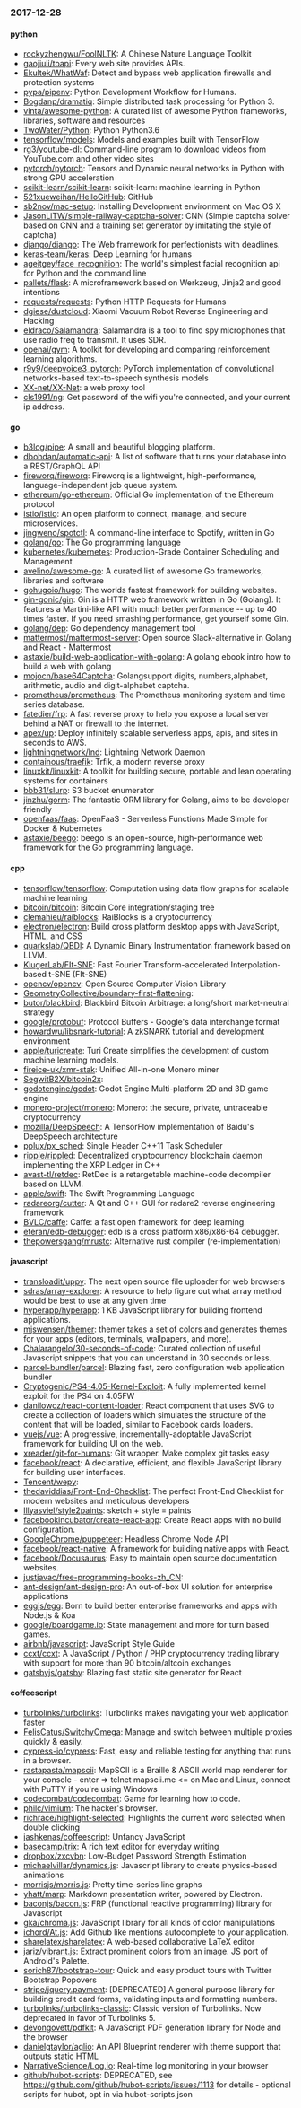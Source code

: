 ### 2017-12-28

#### python
* [rockyzhengwu/FoolNLTK](https://github.com/rockyzhengwu/FoolNLTK): A Chinese Nature Language Toolkit
* [gaojiuli/toapi](https://github.com/gaojiuli/toapi): Every web site provides APIs.
* [Ekultek/WhatWaf](https://github.com/Ekultek/WhatWaf): Detect and bypass web application firewalls and protection systems
* [pypa/pipenv](https://github.com/pypa/pipenv): Python Development Workflow for Humans.
* [Bogdanp/dramatiq](https://github.com/Bogdanp/dramatiq): Simple distributed task processing for Python 3.
* [vinta/awesome-python](https://github.com/vinta/awesome-python): A curated list of awesome Python frameworks, libraries, software and resources
* [TwoWater/Python](https://github.com/TwoWater/Python):  Python Python3.6
* [tensorflow/models](https://github.com/tensorflow/models): Models and examples built with TensorFlow
* [rg3/youtube-dl](https://github.com/rg3/youtube-dl): Command-line program to download videos from YouTube.com and other video sites
* [pytorch/pytorch](https://github.com/pytorch/pytorch): Tensors and Dynamic neural networks in Python with strong GPU acceleration
* [scikit-learn/scikit-learn](https://github.com/scikit-learn/scikit-learn): scikit-learn: machine learning in Python
* [521xueweihan/HelloGitHub](https://github.com/521xueweihan/HelloGitHub):  GitHub 
* [sb2nov/mac-setup](https://github.com/sb2nov/mac-setup): Installing Development environment on Mac OS X
* [JasonLiTW/simple-railway-captcha-solver](https://github.com/JasonLiTW/simple-railway-captcha-solver): CNN (Simple captcha solver based on CNN and a training set generator by imitating the style of captcha)
* [django/django](https://github.com/django/django): The Web framework for perfectionists with deadlines.
* [keras-team/keras](https://github.com/keras-team/keras): Deep Learning for humans
* [ageitgey/face_recognition](https://github.com/ageitgey/face_recognition): The world's simplest facial recognition api for Python and the command line
* [pallets/flask](https://github.com/pallets/flask): A microframework based on Werkzeug, Jinja2 and good intentions
* [requests/requests](https://github.com/requests/requests): Python HTTP Requests for Humans 
* [dgiese/dustcloud](https://github.com/dgiese/dustcloud): Xiaomi Vacuum Robot Reverse Engineering and Hacking
* [eldraco/Salamandra](https://github.com/eldraco/Salamandra): Salamandra is a tool to find spy microphones that use radio freq to transmit. It uses SDR.
* [openai/gym](https://github.com/openai/gym): A toolkit for developing and comparing reinforcement learning algorithms.
* [r9y9/deepvoice3_pytorch](https://github.com/r9y9/deepvoice3_pytorch): PyTorch implementation of convolutional networks-based text-to-speech synthesis models
* [XX-net/XX-Net](https://github.com/XX-net/XX-Net): a web proxy tool
* [cls1991/ng](https://github.com/cls1991/ng): Get password of the wifi you're connected, and your current ip address.

#### go
* [b3log/pipe](https://github.com/b3log/pipe):  A small and beautiful blogging platform.
* [dbohdan/automatic-api](https://github.com/dbohdan/automatic-api): A list of software that turns your database into a REST/GraphQL API
* [fireworq/fireworq](https://github.com/fireworq/fireworq): Fireworq is a lightweight, high-performance, language-independent job queue system.
* [ethereum/go-ethereum](https://github.com/ethereum/go-ethereum): Official Go implementation of the Ethereum protocol
* [istio/istio](https://github.com/istio/istio): An open platform to connect, manage, and secure microservices.
* [jingweno/spotctl](https://github.com/jingweno/spotctl): A command-line interface to Spotify, written in Go
* [golang/go](https://github.com/golang/go): The Go programming language
* [kubernetes/kubernetes](https://github.com/kubernetes/kubernetes): Production-Grade Container Scheduling and Management
* [avelino/awesome-go](https://github.com/avelino/awesome-go): A curated list of awesome Go frameworks, libraries and software
* [gohugoio/hugo](https://github.com/gohugoio/hugo): The worlds fastest framework for building websites.
* [gin-gonic/gin](https://github.com/gin-gonic/gin): Gin is a HTTP web framework written in Go (Golang). It features a Martini-like API with much better performance -- up to 40 times faster. If you need smashing performance, get yourself some Gin.
* [golang/dep](https://github.com/golang/dep): Go dependency management tool
* [mattermost/mattermost-server](https://github.com/mattermost/mattermost-server): Open source Slack-alternative in Golang and React - Mattermost
* [astaxie/build-web-application-with-golang](https://github.com/astaxie/build-web-application-with-golang): A golang ebook intro how to build a web with golang
* [mojocn/base64Captcha](https://github.com/mojocn/base64Captcha): Golangsupport digits, numbers,alphabet, arithmetic, audio and digit-alphabet captcha.
* [prometheus/prometheus](https://github.com/prometheus/prometheus): The Prometheus monitoring system and time series database.
* [fatedier/frp](https://github.com/fatedier/frp): A fast reverse proxy to help you expose a local server behind a NAT or firewall to the internet.
* [apex/up](https://github.com/apex/up): Deploy infinitely scalable serverless apps, apis, and sites in seconds to AWS.
* [lightningnetwork/lnd](https://github.com/lightningnetwork/lnd): Lightning Network Daemon 
* [containous/traefik](https://github.com/containous/traefik): Trfik, a modern reverse proxy
* [linuxkit/linuxkit](https://github.com/linuxkit/linuxkit): A toolkit for building secure, portable and lean operating systems for containers
* [bbb31/slurp](https://github.com/bbb31/slurp): S3 bucket enumerator
* [jinzhu/gorm](https://github.com/jinzhu/gorm): The fantastic ORM library for Golang, aims to be developer friendly
* [openfaas/faas](https://github.com/openfaas/faas): OpenFaaS - Serverless Functions Made Simple for Docker & Kubernetes
* [astaxie/beego](https://github.com/astaxie/beego): beego is an open-source, high-performance web framework for the Go programming language.

#### cpp
* [tensorflow/tensorflow](https://github.com/tensorflow/tensorflow): Computation using data flow graphs for scalable machine learning
* [bitcoin/bitcoin](https://github.com/bitcoin/bitcoin): Bitcoin Core integration/staging tree
* [clemahieu/raiblocks](https://github.com/clemahieu/raiblocks): RaiBlocks is a cryptocurrency
* [electron/electron](https://github.com/electron/electron): Build cross platform desktop apps with JavaScript, HTML, and CSS
* [quarkslab/QBDI](https://github.com/quarkslab/QBDI): A Dynamic Binary Instrumentation framework based on LLVM.
* [KlugerLab/FIt-SNE](https://github.com/KlugerLab/FIt-SNE): Fast Fourier Transform-accelerated Interpolation-based t-SNE (FIt-SNE)
* [opencv/opencv](https://github.com/opencv/opencv): Open Source Computer Vision Library
* [GeometryCollective/boundary-first-flattening](https://github.com/GeometryCollective/boundary-first-flattening): 
* [butor/blackbird](https://github.com/butor/blackbird): Blackbird Bitcoin Arbitrage: a long/short market-neutral strategy
* [google/protobuf](https://github.com/google/protobuf): Protocol Buffers - Google's data interchange format
* [howardwu/libsnark-tutorial](https://github.com/howardwu/libsnark-tutorial): A zkSNARK tutorial and development environment
* [apple/turicreate](https://github.com/apple/turicreate): Turi Create simplifies the development of custom machine learning models.
* [fireice-uk/xmr-stak](https://github.com/fireice-uk/xmr-stak): Unified All-in-one Monero miner
* [SegwitB2X/bitcoin2x](https://github.com/SegwitB2X/bitcoin2x): 
* [godotengine/godot](https://github.com/godotengine/godot): Godot Engine  Multi-platform 2D and 3D game engine
* [monero-project/monero](https://github.com/monero-project/monero): Monero: the secure, private, untraceable cryptocurrency
* [mozilla/DeepSpeech](https://github.com/mozilla/DeepSpeech): A TensorFlow implementation of Baidu's DeepSpeech architecture
* [pplux/px_sched](https://github.com/pplux/px_sched): Single Header C++11 Task Scheduler
* [ripple/rippled](https://github.com/ripple/rippled): Decentralized cryptocurrency blockchain daemon implementing the XRP Ledger in C++
* [avast-tl/retdec](https://github.com/avast-tl/retdec): RetDec is a retargetable machine-code decompiler based on LLVM.
* [apple/swift](https://github.com/apple/swift): The Swift Programming Language
* [radareorg/cutter](https://github.com/radareorg/cutter): A Qt and C++ GUI for radare2 reverse engineering framework
* [BVLC/caffe](https://github.com/BVLC/caffe): Caffe: a fast open framework for deep learning.
* [eteran/edb-debugger](https://github.com/eteran/edb-debugger): edb is a cross platform x86/x86-64 debugger.
* [thepowersgang/mrustc](https://github.com/thepowersgang/mrustc): Alternative rust compiler (re-implementation)

#### javascript
* [transloadit/uppy](https://github.com/transloadit/uppy): The next open source file uploader for web browsers 
* [sdras/array-explorer](https://github.com/sdras/array-explorer): A resource to help figure out what array method would be best to use at any given time
* [hyperapp/hyperapp](https://github.com/hyperapp/hyperapp): 1 KB JavaScript library for building frontend applications.
* [mjswensen/themer](https://github.com/mjswensen/themer):  themer takes a set of colors and generates themes for your apps (editors, terminals, wallpapers, and more).
* [Chalarangelo/30-seconds-of-code](https://github.com/Chalarangelo/30-seconds-of-code): Curated collection of useful Javascript snippets that you can understand in 30 seconds or less.
* [parcel-bundler/parcel](https://github.com/parcel-bundler/parcel):  Blazing fast, zero configuration web application bundler
* [Cryptogenic/PS4-4.05-Kernel-Exploit](https://github.com/Cryptogenic/PS4-4.05-Kernel-Exploit): A fully implemented kernel exploit for the PS4 on 4.05FW
* [danilowoz/react-content-loader](https://github.com/danilowoz/react-content-loader): React component that uses SVG to create a collection of loaders which simulates the structure of the content that will be loaded, similar to Facebook cards loaders.
* [vuejs/vue](https://github.com/vuejs/vue): A progressive, incrementally-adoptable JavaScript framework for building UI on the web.
* [xreader/git-for-humans](https://github.com/xreader/git-for-humans): Git wrapper. Make complex git tasks easy
* [facebook/react](https://github.com/facebook/react): A declarative, efficient, and flexible JavaScript library for building user interfaces.
* [Tencent/wepy](https://github.com/Tencent/wepy): 
* [thedaviddias/Front-End-Checklist](https://github.com/thedaviddias/Front-End-Checklist):  The perfect Front-End Checklist for modern websites and meticulous developers
* [lllyasviel/style2paints](https://github.com/lllyasviel/style2paints): sketch + style = paints 
* [facebookincubator/create-react-app](https://github.com/facebookincubator/create-react-app): Create React apps with no build configuration.
* [GoogleChrome/puppeteer](https://github.com/GoogleChrome/puppeteer): Headless Chrome Node API
* [facebook/react-native](https://github.com/facebook/react-native): A framework for building native apps with React.
* [facebook/Docusaurus](https://github.com/facebook/Docusaurus): Easy to maintain open source documentation websites.
* [justjavac/free-programming-books-zh_CN](https://github.com/justjavac/free-programming-books-zh_CN):  
* [ant-design/ant-design-pro](https://github.com/ant-design/ant-design-pro):  An out-of-box UI solution for enterprise applications
* [eggjs/egg](https://github.com/eggjs/egg): Born to build better enterprise frameworks and apps with Node.js & Koa
* [google/boardgame.io](https://github.com/google/boardgame.io): State management and more for turn based games.
* [airbnb/javascript](https://github.com/airbnb/javascript): JavaScript Style Guide
* [ccxt/ccxt](https://github.com/ccxt/ccxt): A JavaScript / Python / PHP cryptocurrency trading library with support for more than 90 bitcoin/altcoin exchanges
* [gatsbyjs/gatsby](https://github.com/gatsbyjs/gatsby):  Blazing fast static site generator for React

#### coffeescript
* [turbolinks/turbolinks](https://github.com/turbolinks/turbolinks): Turbolinks makes navigating your web application faster
* [FelisCatus/SwitchyOmega](https://github.com/FelisCatus/SwitchyOmega): Manage and switch between multiple proxies quickly & easily.
* [cypress-io/cypress](https://github.com/cypress-io/cypress): Fast, easy and reliable testing for anything that runs in a browser.
* [rastapasta/mapscii](https://github.com/rastapasta/mapscii):  MapSCII is a Braille & ASCII world map renderer for your console - enter => telnet mapscii.me <= on Mac and Linux, connect with PuTTY if you're using Windows
* [codecombat/codecombat](https://github.com/codecombat/codecombat): Game for learning how to code.
* [philc/vimium](https://github.com/philc/vimium): The hacker's browser.
* [richrace/highlight-selected](https://github.com/richrace/highlight-selected): Highlights the current word selected when double clicking
* [jashkenas/coffeescript](https://github.com/jashkenas/coffeescript): Unfancy JavaScript
* [basecamp/trix](https://github.com/basecamp/trix): A rich text editor for everyday writing
* [dropbox/zxcvbn](https://github.com/dropbox/zxcvbn): Low-Budget Password Strength Estimation
* [michaelvillar/dynamics.js](https://github.com/michaelvillar/dynamics.js): Javascript library to create physics-based animations
* [morrisjs/morris.js](https://github.com/morrisjs/morris.js): Pretty time-series line graphs
* [yhatt/marp](https://github.com/yhatt/marp): Markdown presentation writer, powered by Electron.
* [baconjs/bacon.js](https://github.com/baconjs/bacon.js): FRP (functional reactive programming) library for Javascript
* [gka/chroma.js](https://github.com/gka/chroma.js): JavaScript library for all kinds of color manipulations
* [ichord/At.js](https://github.com/ichord/At.js): Add Github like mentions autocomplete to your application.
* [sharelatex/sharelatex](https://github.com/sharelatex/sharelatex): A web-based collaborative LaTeX editor
* [jariz/vibrant.js](https://github.com/jariz/vibrant.js): Extract prominent colors from an image. JS port of Android's Palette.
* [sorich87/bootstrap-tour](https://github.com/sorich87/bootstrap-tour): Quick and easy product tours with Twitter Bootstrap Popovers
* [stripe/jquery.payment](https://github.com/stripe/jquery.payment): [DEPRECATED] A general purpose library for building credit card forms, validating inputs and formatting numbers.
* [turbolinks/turbolinks-classic](https://github.com/turbolinks/turbolinks-classic): Classic version of Turbolinks. Now deprecated in favor of Turbolinks 5.
* [devongovett/pdfkit](https://github.com/devongovett/pdfkit): A JavaScript PDF generation library for Node and the browser
* [danielgtaylor/aglio](https://github.com/danielgtaylor/aglio): An API Blueprint renderer with theme support that outputs static HTML
* [NarrativeScience/Log.io](https://github.com/NarrativeScience/Log.io): Real-time log monitoring in your browser
* [github/hubot-scripts](https://github.com/github/hubot-scripts): DEPRECATED, see https://github.com/github/hubot-scripts/issues/1113 for details - optional scripts for hubot, opt in via hubot-scripts.json
